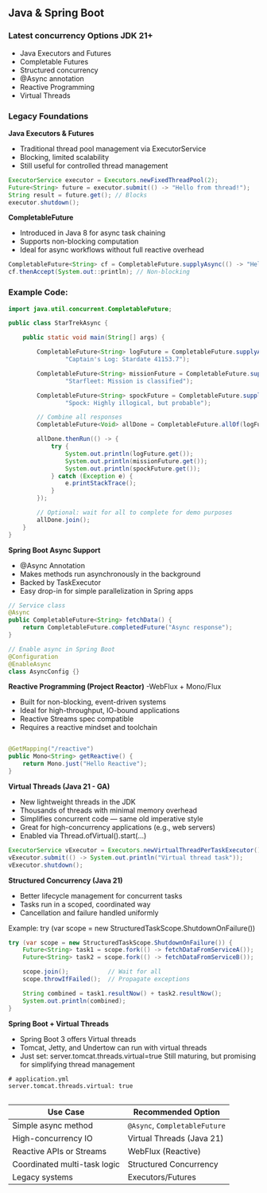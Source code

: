 ## Java & Spring Boot

### Latest concurrency Options JDK 21+ 
- Java Executors and Futures
- Completable Futures
- Structured concurrency
- @Async annotation
- Reactive Programming
- Virtual Threads

### Legacy Foundations
__Java Executors & Futures__
- Traditional thread pool management via ExecutorService
- Blocking, limited scalability
- Still useful for controlled thread management

```java
ExecutorService executor = Executors.newFixedThreadPool(2);
Future<String> future = executor.submit(() -> "Hello from thread!");
String result = future.get(); // Blocks
executor.shutdown();
```

__CompletableFuture__
- Introduced in Java 8 for async task chaining
- Supports non-blocking computation
- Ideal for async workflows without full reactive overhead


```java
CompletableFuture<String> cf = CompletableFuture.supplyAsync(() -> "Hello async!");
cf.thenAccept(System.out::println); // Non-blocking
```

### Example Code: 
```java
import java.util.concurrent.CompletableFuture;

public class StarTrekAsync {

    public static void main(String[] args) {

        CompletableFuture<String> logFuture = CompletableFuture.supplyAsync(() ->
                "Captain's Log: Stardate 41153.7");

        CompletableFuture<String> missionFuture = CompletableFuture.supplyAsync(() ->
                "Starfleet: Mission is classified");

        CompletableFuture<String> spockFuture = CompletableFuture.supplyAsync(() ->
                "Spock: Highly illogical, but probable");

        // Combine all responses
        CompletableFuture<Void> allDone = CompletableFuture.allOf(logFuture, missionFuture, spockFuture);

        allDone.thenRun(() -> {
            try {
                System.out.println(logFuture.get());
                System.out.println(missionFuture.get());
                System.out.println(spockFuture.get());
            } catch (Exception e) {
                e.printStackTrace();
            }
        });

        // Optional: wait for all to complete for demo purposes
        allDone.join();
    }
}

```


__Spring Boot Async Support__
- @Async Annotation
- Makes methods run asynchronously in the background
- Backed by TaskExecutor
- Easy drop-in for simple parallelization in Spring apps


```java
// Service class
@Async
public CompletableFuture<String> fetchData() {
    return CompletableFuture.completedFuture("Async response");
}

// Enable async in Spring Boot
@Configuration
@EnableAsync
class AsyncConfig {}


```
__Reactive Programming (Project Reactor)__
-WebFlux + Mono/Flux
- Built for non-blocking, event-driven systems
- Ideal for high-throughput, IO-bound applications
- Reactive Streams spec compatible
- Requires a reactive mindset and toolchain


```java

@GetMapping("/reactive")
public Mono<String> getReactive() {
    return Mono.just("Hello Reactive");
}

```

**Virtual Threads (Java 21 - GA)**
- New lightweight threads in the JDK
- Thousands of threads with minimal memory overhead
- Simplifies concurrent code — same old imperative style
- Great for high-concurrency applications (e.g., web servers)
- Enabled via Thread.ofVirtual().start(...)

```java
ExecutorService vExecutor = Executors.newVirtualThreadPerTaskExecutor();
vExecutor.submit(() -> System.out.println("Virtual thread task"));
vExecutor.shutdown();


```

__Structured Concurrency (Java 21)__
- Better lifecycle management for concurrent tasks
- Tasks run in a scoped, coordinated way
- Cancellation and failure handled uniformly

Example: try (var scope = new StructuredTaskScope.ShutdownOnFailure())


```java
try (var scope = new StructuredTaskScope.ShutdownOnFailure()) {
    Future<String> task1 = scope.fork(() -> fetchDataFromServiceA());
    Future<String> task2 = scope.fork(() -> fetchDataFromServiceB());

    scope.join();           // Wait for all
    scope.throwIfFailed();  // Propagate exceptions

    String combined = task1.resultNow() + task2.resultNow();
    System.out.println(combined);
}


```

__Spring Boot + Virtual Threads__
- Spring Boot 3 offers Virtual threads
- Tomcat, Jetty, and Undertow can run with virtual threads
- Just set: server.tomcat.threads.virtual=true
Still maturing, but promising for simplifying thread management


```
# application.yml 
server.tomcat.threads.virtual: true


```


| Use Case                     | Recommended Option            |
| ---------------------------- | ----------------------------- |
| Simple async method          | `@Async`, `CompletableFuture` |
| High-concurrency IO          | Virtual Threads (Java 21)     |
| Reactive APIs or Streams     | WebFlux (Reactive)            |
| Coordinated multi-task logic | Structured Concurrency        |
| Legacy systems               | Executors/Futures             |
